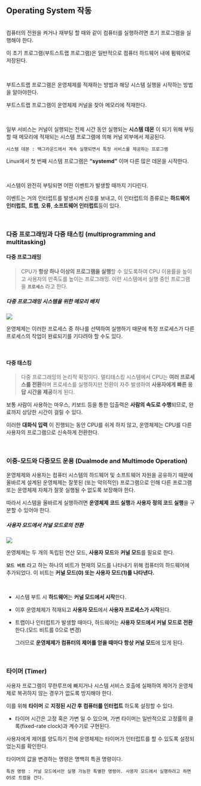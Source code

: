 ## Operating System 작동
<br/>
컴퓨터의 전원을 켜거나 재부팅 할 때와 같이 컴퓨터를 실행하려면 초기 프로그램을 실행해야 한다. 

이 초기 프로그램(부트스트랩 프로그램)은 일반적으로 컴퓨터 하드웨어 내에 펌웨어로 저장된다.

<br/>

부트스트랩 프로그램은 운영체제를 적재하는 방법과 해당 시스템 실행을 시작하는 방법을 알아야한다.

부트스트랩 프로그램이 운영체제 커널을 찾아 메모리에 적재한다.

<br/>

일부 서비스는 커널이 실행되는 전체 시간 동안 실행되는 **시스템 데몬** 이 되기 위해 부팅할 때 메모리에 적재되는 시스템 프로그램에 의해 커널 외부에서 제공된다.

```
시스템 데몬 : 백그라운드에서 계속 실행되면서 특정 서비스를 제공하는 프로그램
```

Linux에서 첫 번째 시스템 프로그램은 **“systemd”** 이며 다른 많은 데몬을 시작한다.

<br/>

시스템이 완전히 부팅되면 어떤 이벤트가 발생할 때까지 기다린다.

이벤트는 거의 인터럽트를 발생시켜 신호를 보내고, 이 인터럽트의 종류로는 **하드웨어 인터럽트**, **트랩**, **오류**, **소프트웨어 인터럽트**등이 있다.

<br/>

### 다중 프로그래밍과 다중 태스킹 (multiprogramming and multitasking)

#### 다중 프로그래밍
> CPU가 **항상 하나 이상의 프로그램을 실행**할 수 있도록하여 CPU 이용률을 높이고 사용자의 만족도를 높이는 프로그래밍.
> 이런 시스템에서 실행 중인 프로그램을 **`프로세스`** 라고 한다.

##### 다중 프로그래밍 시스템을 위한 메모리 배치
![](https://velog.velcdn.com/images/kguswo/post/d3bff546-b18d-43ef-9191-8334d33df8be/image.png)


운영체제는 이러한 프로세스 중 하나를 선택하여 실행하기 때문에 특정 프로세스가 다른 프로세스의 작업이 완료되기를 기다려야 할 수도 있다.
 
<br/>

#### 다중 태스킹

> 다중 프로그래밍의 논리적 확장이다. 멀티태스킹 시스템에서 CPU는 **여러 프로세스를 전환**하며 프로세스를 실행하지만 전환이 자주 발생하여 **사용자에게 빠른 응답 시간을 제공**하게 된다.

보통 사람이 사용하는 마우스, 키보드 등을 통한 입출력은 **사람의 속도로 수행**되므로, 완료까지 상당한 시간이 걸릴 수 있다.

이러한 **대화식 입력** 이 진행되는 동안 CPU를 쉬게 하지 않고, 운영체제는 CPU를 다른 사용자의 프로그램으로 신속하게 전환한다.

<br/>

### 이중-모드와 다중모드 운용 (Dualmode and Multimode Operation)

운영체제와 사용자는 컴퓨터 시스템의 하드웨어 및 소프트웨어 자원을 공유하기 때문에 올바르게 설계된 운영체제는 잘못된 (또는 악의적인) 프로그램으로 인해 다른 프로그램 또는 운영체제 자체가 잘못 실행될 수 없도록 보장해야 한다.

따라서 시스템을 올바르게 실행하려면 **운영체제 코드 실행**과 **사용자 정의 코드 실행**을 구분할 수 있어야 한다.

##### 사용자 모드에서 커널 모드로의 전환
![](https://velog.velcdn.com/images/kguswo/post/2e3995a0-fdf2-40b5-93a5-faaf9ad3cdcf/image.png)

운영체제는 두 개의 독립된 연산 모드, **사용자 모드**와 **커널 모드**를 필요로 한다.

**`모드 비트`** 라고 하는 하나의 비트가 현재의 모드를 나타내기 위해 컴퓨터의 하드웨어에 추가되었다. 이 비트는 **커널 모드(0) 또는 사용자 모드(1)를 나타낸다.**

<br/>

- 시스템 부트 시 **하드웨어**는 **커널 모드에서 시작**한다.

- 이후 운영체제가 적재되고 **사용자 모드**에서 **사용자 프로세스가 시작**된다.

- 트랩이나 인터럽트가 발생할 때마다, 하드웨어는 **사용자 모드에서 커널 모드로 전환**한다.(모드 비트를 0으로 변경)

  그러므로 **운영체제가 컴퓨터의 제어를 얻을 때마다 항상 커널 모드**에 있게 된다.

<br/>

### 타이머 (Timer)

사용자 프로그램이 무한루프에 빠지거나 시스템 서비스 호출에 실패하여 제어가 운영체제로 복귀하지 않는 경우가 없도록 방지해야 한다. 

이를 위해 **타이머** 로 **지정된 시간 후 컴퓨터를 인터럽트** 하도록 설정할 수 있다.

- 타이머 시간은 고정 혹은 가변 일 수 있으며, 가변 타이머는 일반적으로 고정률의 클록(fixed-rate clock)과 계수기로 구현된다.

사용자에게 제어를 양도하기 전에 운영체제는 타이머가 인터럽트를 할 수 있도록 설정되었는지를 확인한다.

타이머의 값을 변경하는 명령은 명백히 특권 명령이다.

```
특권 명령 : 커널 모드에서만 실행 가능한 특별한 명령어. 사용자 모드에서 실행하려고 하면 OS로 트랩을 건다.
```
